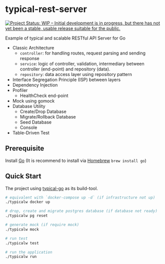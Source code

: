 # typical-rest-server

[![Project Status: WIP – Initial development is in progress, but there has not yet been a stable, usable release suitable for the public.](https://www.repostatus.org/badges/latest/wip.svg)](https://www.repostatus.org/#wip)

Example of typical and scalable RESTful API Server for Go
- Classic Architecture
  - `controller`: for handling routes, request parsing and sending response
  - `service`: logic of controller, validation, intermediary between controller (end-point) and repository (data).
  - `repository`: data access layer using repository pattern
- Interface Segregation Principle (ISP) between layers
- Dependency Injection
- Profiler
  - HealthCheck end-point
- Mock using gomock 
- Database Utility
  - Create/Drop Database
  - Migrate/Rollback Database
  - Seed Database
  - Console
- Table-Driven Test

## Prerequisite

Install [Go](https://golang.org/doc/install) (It is recommend to install via [Homebrew](https://brew.sh/) `brew install go`)

## Quick Start

The project using [typical-go](https://github.com/typical-go/typical-go) as its build-tool.

```bash
# equivalent with `docker-compose up -d` (if infrastructure not up)
./typicalw docker up 

# drop, create and migrate postgres database (if database not ready)
./typicalw pg reset 

# generate mock (if require mock)
./typicalw mock 

# run test 
./typicalw test

# run the application
./typicalw run 
```
